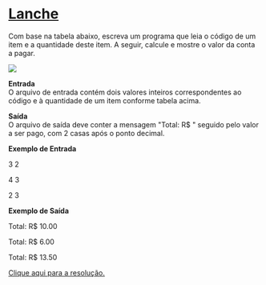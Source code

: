 # [Lanche](https://judge.beecrowd.com/pt/problems/view/1038)

Com base na tabela abaixo, escreva um programa que leia o código de um item e a quantidade deste item. A seguir, calcule e mostre o valor da conta a pagar.  

![](https://resources.beecrowd.com/gallery/images/problems/UOJ_1038_pt.png)  

**Entrada**  
O arquivo de entrada contém dois valores inteiros correspondentes ao código e à quantidade de um item conforme tabela acima.  

**Saída**  
O arquivo de saída deve conter a mensagem "Total: R$ " seguido pelo valor a ser pago, com 2 casas após o ponto decimal.  

**Exemplo de Entrada**  

3 2  

4 3  

2 3  

**Exemplo de Saída**  

Total: R$ 10.00  

Total: R$ 6.00  
	
Total: R$ 13.50  

[Clique aqui para a resolução.](beecrowd1038.c)

